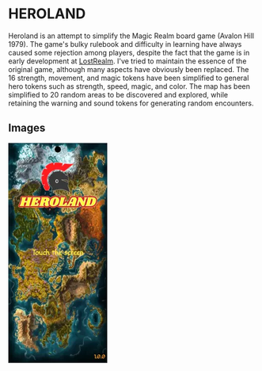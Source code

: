 # HEROLAND

Heroland is an attempt to simplify the Magic Realm board game (Avalon Hill 1979).
The game's bulky rulebook and difficulty in learning have always caused some rejection among players, despite the fact that the game is in early development at [LostRealm](https://github.com/Manolek1975/lostrealm).
I've tried to maintain the essence of the original game, although many aspects have obviously been replaced. The 16 strength, movement, and magic tokens have been simplified to general hero tokens such as strength, speed, magic, and color.
The map has been simplified to 20 random areas to be discovered and explored, while retaining the warning and sound tokens for generating random encounters.

## Images

![readme.png](intro.webp)